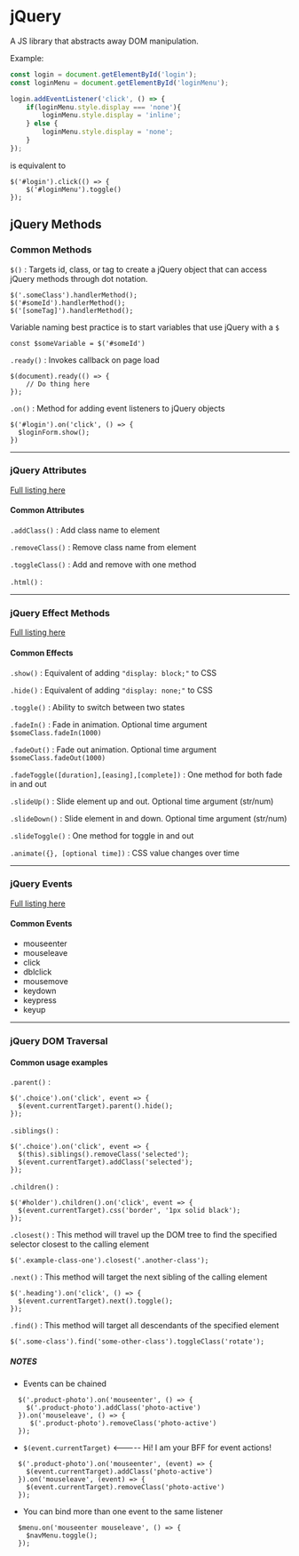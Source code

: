 # jQuery

A JS library that abstracts away DOM manipulation.

Example:

```JavaScript
const login = document.getElementById('login');
const loginMenu = document.getElementById('loginMenu');

login.addEventListener('click', () => {
    if(loginMenu.style.display === 'none'){
        loginMenu.style.display = 'inline';
    } else {
        loginMenu.style.display = 'none';
    }
});
```

is equivalent to

```jQuery
$('#login').click(() => {
    $('#loginMenu').toggle()
});
```

## jQuery Methods

### Common Methods

`$()`
: Targets id, class, or tag to create a jQuery object that can access jQuery methods through dot notation.

```jQuery
$('.someClass').handlerMethod();
$('#someId').handlerMethod();
$('[someTag]').handlerMethod();
```

Variable naming best practice is to start variables that use jQuery with a `$`

```jQuery
const $someVariable = $('#someId')
```

`.ready()`
: Invokes callback on page load

```jQuery
$(document).ready(() => {
    // Do thing here
});
```

`.on()`
: Method for adding event listeners to jQuery objects

```jQuery
$('#login').on('click', () => {
  $loginForm.show();
})
```

---

### jQuery Attributes

[Full listing here]('https://api.jquery.com/category/attributes/)

#### Common Attributes

`.addClass()`
: Add class name to element

`.removeClass()`
: Remove class name from element

`.toggleClass()`
: Add and remove with one method

`.html()`
:

---

### jQuery Effect Methods

[Full listing here]('https://api.jquery.com/category/events/)

#### Common Effects

`.show()`
: Equivalent of adding `"display: block;"` to CSS

`.hide()`
: Equivalent of adding `"display: none;"` to CSS

`.toggle()`
: Ability to switch between two states

`.fadeIn()`
: Fade in animation. Optional time argument `$someClass.fadeIn(1000)`

`.fadeOut()`
: Fade out animation. Optional time argument `$someClass.fadeOut(1000)`

`.fadeToggle([duration],[easing],[complete])`
: One method for both fade in and out

`.slideUp()`
: Slide element up and out. Optional time argument (str/num)

`.slideDown()`
: Slide element in and down. Optional time argument (str/num)

`.slideToggle()`
: One method for toggle in and out

`.animate({}, [optional time])`
: CSS value changes over time

---

### jQuery Events

[Full listing here]('https://api.jquery.com/category/events/)

#### Common Events

- mouseenter
- mouseleave
- click
- dblclick
- mousemove
- keydown
- keypress
- keyup

---

### jQuery DOM Traversal

#### Common usage examples

`.parent()`
:

```jQuery
$('.choice').on('click', event => {
  $(event.currentTarget).parent().hide();
});
```

`.siblings()`
:

```jQuery
$('.choice').on('click', event => {
  $(this).siblings().removeClass('selected');
  $(event.currentTarget).addClass('selected');
});
```

`.children()`
:

```jQuery
$('#holder').children().on('click', event => {
  $(event.currentTarget).css('border', '1px solid black');
});
```

`.closest()`
: This method will travel up the DOM tree to find the specified selector closest to the calling element

```jQuery
$('.example-class-one').closest('.another-class');
```

`.next()`
: This method will target the next sibling of the calling element

```jQuery
$('.heading').on('click', () => {
  $(event.currentTarget).next().toggle();
});
```

`.find()`
: This method will target all descendants of the specified element

```jQuery
$('.some-class').find('some-other-class').toggleClass('rotate');
```

##### NOTES

- Events can be chained

```jQuery
  $('.product-photo').on('mouseenter', () => {
    $('.product-photo').addClass('photo-active')
  }).on('mouseleave', () => {
     $('.product-photo').removeClass('photo-active')
  });
```

- `$(event.currentTarget)` <----- Hi! I am your BFF for event actions!

```jQuery
  $('.product-photo').on('mouseenter', (event) => {
    $(event.currentTarget).addClass('photo-active')
  }).on('mouseleave', (event) => {
    $(event.currentTarget).removeClass('photo-active')
  });
```

- You can bind more than one event to the same listener

```jQuery
  $menu.on('mouseenter mouseleave', () => {
    $navMenu.toggle();
  });
```

